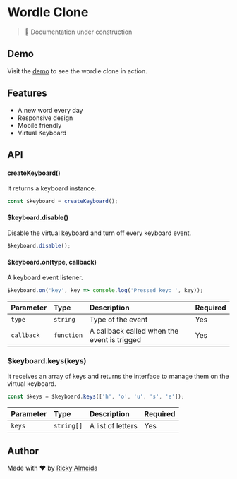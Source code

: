 # Wordle Clone

> :construction: Documentation under construction

## Demo

Visit the [demo](https://rickyalmeidadev-wordle.netlify.app/) to see the wordle clone in action.

## Features

- A new word every day
- Responsive design
- Mobile friendly
- Virtual Keyboard

## API

#### createKeyboard()

It returns a keyboard instance.

```js
const $keyboard = createKeyboard();
```

#### $keyboard.disable()

Disable the virtual keyboard and turn off every keyboard event.

```js
$keyboard.disable();
```

#### $keyboard.on(type, callback)

A keyboard event listener.

```js
$keyboard.on('key', key => console.log('Pressed key: ', key));
```

| Parameter  | Type       | Description                                 | Required |
| :--------- | :--------- | :------------------------------------------ | :------- |
| `type`     | `string`   | Type of the event                           | Yes      |
| `callback` | `function` | A callback called when the event is trigged | Yes      |

### $keyboard.keys(keys)

It receives an array of keys and returns the interface to manage them on the virtual keyboard.

```js
const $keys = $keyboard.keys(['h', 'o', 'u', 's', 'e']);
```

| Parameter | Type       | Description       | Required |
| :-------- | :--------- | :---------------- | :------- |
| `keys`    | `string[]` | A list of letters | Yes      |

## Author

Made with :heart: by [Ricky Almeida](https://www.github.com/rickyalmeidadev)
